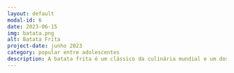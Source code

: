 ```yaml
---
layout: default
modal-id: 6
date: 2023-06-15
img: batata.png
alt: Batata Frita
project-date: junho 2023
category: popular entre adolescentes
description: A batata frita é um clássico da culinária mundial e um dos acompanhamentos mais populares em todo o mundo. É apreciada por sua crocância, sabor delicioso e versatilidade. A batata frita é feita a partir de batatas cortadas em formato de palitos finos e alongados. Elas são normalmente fritas em óleo quente até ficarem douradas e crocantes por fora, enquanto mantêm uma textura macia e cremosa por dentro.
---
```

